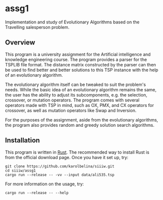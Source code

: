 # assg1

Implementation and study of Evolutionary Algorithms based on the Travelling salesperson problem.

## Overview
This program is a university assignment for the Artificial intelligence and knowledge engineering course.
The program provides a parser for the TSPLIB file format. The distance matrix constructed by the parser can then be used to find better and better solutions to this TSP instance with the help of an evolutionary algorithm.

The evolutionary algorithm itself can be tweaked to suit the problem's needs. While the basic idea of an evolutionary algorithm remains the same, the user has the ability to adjust its subcomponents, e.g. the selection, crossover, or mutation operators. The program comes with several operators made with TSP in mind, such as OX, PMX, and CX operators for crossover, as well as mutation operators like Swap and Inversion.

For the purposes of the assignment, aside from the evolutionary algorithms, the program also provides random and greedy solution search algorithms.

## Installation

This program is written in [Rust](https://www.rust-lang.org). The recommended way to install Rust is from the official download page. Once you have it set up, try:
```plaintext
git clone https://github.com/karolbelina/siiiw.git
cd siiiw/assg1
cargo run --release -- -vv --input data/ali535.tsp
```

For more information on the usage, try:
```plaintext
cargo run --release -- --help
```

